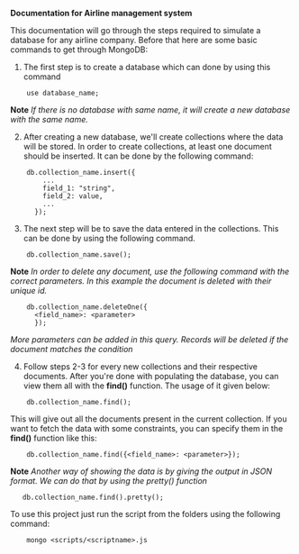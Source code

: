**Documentation for Airline management system**

This documentation will go through the steps required to simulate a database for any airline company. Before that here are some basic commands to get through MongoDB:

1. The first step is to create a database which can done by using this command

```
    use database_name;
```

**Note**
*If there is no database with same name, it will create a new database with the same name.*

2. After creating a new database, we'll create collections where the data will be stored. In order to create collections, at least one document should be inserted. It can be done by the following command:

```
    db.collection_name.insert({
        ...
        field_1: "string",
        field_2: value,
        ...
      });
```

3. The next step will be to save the data entered in the collections. This can be done by using the following command.

```
    db.collection_name.save();
```
**Note**
*In order to delete any document, use the following command with the correct parameters. In this example the document is deleted with their unique id.*

```
    db.collection_name.deleteOne({
      <field_name>: <parameter>
      });
```

*More parameters can be added in this query. Records will be deleted if the document matches the condition*

4. Follow steps 2-3 for every new collections and their respective documents. After you're done with populating the database, you can view them all with the **find()** function. The usage of it given below:

```
    db.collection_name.find();
```

This will give out all the documents present in the current collection. If you want to fetch the data with some constraints, you can specify them in the **find()** function like this:

```
    db.collection_name.find({<field_name>: <parameter>});
```

**Note**
*Another way of showing the data is by giving the output in JSON format. We can do that by using the pretty() function*

```
   db.collection_name.find().pretty();
```
To use this project just run the script from the folders using the following command:

```
    mongo <scripts/<scriptname>.js
```
